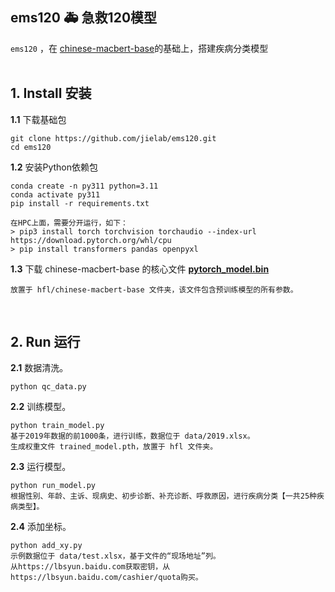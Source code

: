 
## ems120 🚑 急救120模型

`ems120` ，在 [chinese-macbert-base](https://huggingface.co/hfl/chinese-macbert-base)的基础上，搭建疾病分类模型
<br><br>


## 1. Install 安装

<b>1.1</b> 下载基础包
```  
git clone https://github.com/jielab/ems120.git
cd ems120
``` 

<b>1.2</b> 安装Python依赖包
``` 
conda create -n py311 python=3.11
conda activate py311
pip install -r requirements.txt

在HPC上面，需要分开运行，如下：
> pip3 install torch torchvision torchaudio --index-url https://download.pytorch.org/whl/cpu
> pip install transformers pandas openpyxl

``` 

<b>1.3</b> 下载 chinese-macbert-base 的核心文件 <b>[pytorch_model.bin](https://huggingface.co/hfl/chinese-macbert-base/tree/main)</b>
```  
放置于 hfl/chinese-macbert-base 文件夹，该文件包含预训练模型的所有参数。
```  
<br>


## 2. Run 运行

<b>2.1</b>  数据清洗。
```
python qc_data.py
```

<b>2.2</b>  训练模型。
```
python train_model.py
基于2019年数据的前1000条，进行训练，数据位于 data/2019.xlsx。
生成权重文件 trained_model.pth，放置于 hfl 文件夹。
```

<b>2.3</b>  运行模型。
```
python run_model.py
根据性别、年龄、主诉、现病史、初步诊断、补充诊断、呼救原因，进行疾病分类【一共25种疾病类型】。
```

<b>2.4</b>  添加坐标。
```
python add_xy.py 
示例数据位于 data/test.xlsx，基于文件的“现场地址”列。
从https://lbsyun.baidu.com获取密钥，从https://lbsyun.baidu.com/cashier/quota购买。
```



